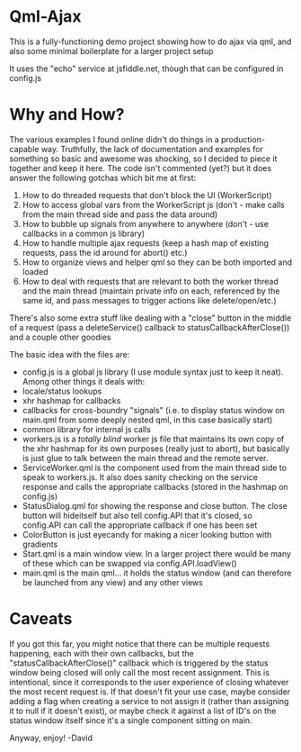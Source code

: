 # Qml-Ajax
This is a fully-functioning demo project showing how to do ajax via qml, and also some minimal boilerplate for a larger project setup

It uses the "echo" service at jsfiddle.net, though that can be configured in config.js

# Why and How?
The various examples I found online didn't do things in a production-capable way. Truthfully, the lack of documentation and examples for something so basic and awesome was shocking, so I decided to piece it together and keep it here. The code isn't commented (yet?) but it does answer the following gotchas which bit me at first:

1. How to do threaded requests that don't block the UI (WorkerScript)
2. How to access global vars from the WorkerScript js (don't - make calls from the main thread side and pass the data around)
3. How to bubble up signals from anywhere to anywhere (don't - use callbacks in a common js library)
4. How to handle multiple ajax requests (keep a hash map of existing requests, pass the id around for abort() etc.)
5. How to organize views and helper qml so they can be both imported and loaded
6. How to deal with requests that are relevant to both the worker thread and the main thread (maintain private info on each, referenced by the same id, and pass messages to trigger actions like delete/open/etc.)

There's also some extra stuff like dealing with a "close" button in the middle of a request (pass a deleteService() callback to statusCallbackAfterClose()) and a couple other goodies

The basic idea with the files are:

* config.js is a global js library (I use module syntax just to keep it neat). Among other things it deals with:
 * locale/status lookups
 * xhr hashmap for callbacks
 * callbacks for cross-boundry "signals" (i.e. to display status window on main.qml from some deeply nested qml, in this case basically start)
 * common library for internal js calls
* workers.js is a *totally blind* worker js file that maintains its own copy of the xhr hashmap for its own purposes (really just to abort), but basically is just glue to talk between the main thread and the remote server.
* ServiceWorker.qml is the component used from the main thread side to speak to workers.js. It also does sanity checking on the service response and calls the appropriate callbacks (stored in the hashmap on config.js)
* StatusDialog.qml for showing the response and close button. The close button will hideitself but also tell config.API that it's closed, so config.API can call the appropriate callback if one has been set
* ColorButton is just eyecandy for making a nicer looking button with gradients
* Start.qml is a main window view. In a larger project there would be many of these which can be swapped via config.API.loadView()
* main.qml is the main qml... it holds the status window (and can therefore be launched from any view) and any other views

# Caveats

If you got this far, you might notice that there can be multiple requests happening, each with their own callbacks, but the "statusCallbackAfterClose()" callback which is triggered by the status window being closed will only call the most recent assignment. This is intentional, since it corresponds to the user experience of closing whatever the most recent request is. If that doesn't fit your use case, maybe consider adding a flag when creating a service to not assign it (rather than assigning it to null if it doesn't exist), or maybe check it against a list of ID's on the status window itself since it's a single component sitting on main.  

Anyway, enjoy!
-David
